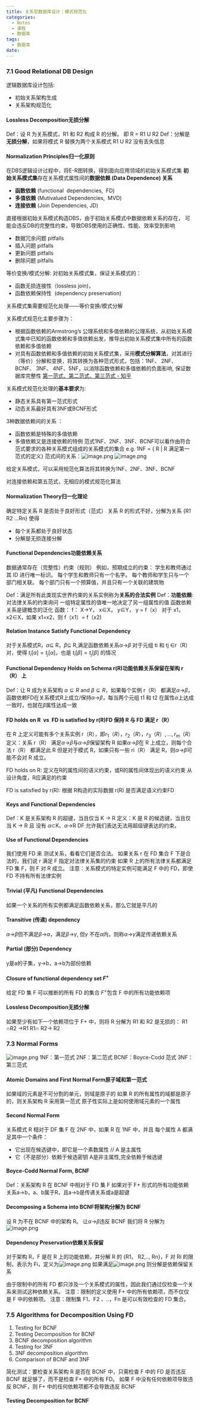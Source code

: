 ```yaml
---
title: 关系型数据库设计：模式规范化
categories:
  - Notes
  - 课程
  - 数据库
tags:
  - 数据库
date:
---
```

### 7.1 Good Relational DB Design
逻辑数据库设计包括:
- 初始关系架构生成
- 关系架构规范化

#### Lossless Decomposition无损分解
Def：设 R 为关系模式，R1 和 R2 构成 R 的分解。 即 R = R1 U R2 
Def：分解是**无损分解**，如果将模式 R 替换为两个关系模式 R1 U R2 没有丢失信息

#### Normalization Principles归一化原则
在DBS逻辑设计过程中，将E-R图转换，得到面向应用领域的初始关系模式集
**初始关系模式集**存在关系模式属性间的**数据依赖 (Data Dependence) 关系**
- **函数依赖** (functional  dependencies,  FD)
- **多值依赖** (Mutivalued Dependencies,  MVD)
- **连接依赖** (Join Dependencies, JD)

直接根据初始关系模式构造DBS，由于初始关系模式中数据依赖关系的存在，  可能会违反DB的完整性约束，导致DBS使用的正确性、性能、效率受到影响
- 数据冗余问题 pitfalls
- 插入问题 pitfalls
- 更新问题 pitfalls
- 删除问题 pitfalls

等价变换/模式分解: 对初始关系模式集，保证关系模式的：
- 函数无损连接性（lossless join)，
- 函数依赖保持性  (dependency preservation)

关系模式集需要规范化处理——等价变换/模式分解

关系模式规范化主要步骤为：
- 根据函数依赖的Armstrong’s 公理系统和多值依赖的公理系统，从初始关系模式集中已知的函数依赖和多值依赖出发，推导出初始关系模式集中所有的函数依赖和多值依赖
- 对具有函数依赖和多值依赖的初始关系模式集，采用**模式分解算法**，对其进行（等价）分解和变换，将其转换为各种范式形式，包括：1NF、 2NF、 BCNF、 3NF、 4NF、5NF，以消除函数依赖和多值依赖的负面影响, 保证数据库完整性
[第一范式、第二范式、第三范式 - 知乎](https://zhuanlan.zhihu.com/p/554101160#:~:text=%E8%8C%83%E5%BC%8F%EF%BC%88Paradigm%EF%BC%89%E6%98%AF%E7%AC%A6%E5%90%88%E6%9F%90%E4%B8%80%E7%A7%8D%E7%BA%A7%E5%88%AB%E7%9A%84%E5%85%B3%E7%B3%BB%E6%A8%A1%E5%BC%8F%E7%9A%84%E9%9B%86%E5%90%88%E3%80%82%20%E5%85%B3%E7%B3%BB%E6%95%B0%E6%8D%AE%E5%BA%93%E4%B8%AD%E7%9A%84%E5%85%B3%E7%B3%BB%E5%BF%85%E9%A1%BB%E6%BB%A1%E8%B6%B3%E4%B8%80%E5%AE%9A%E7%9A%84%E8%A6%81%E6%B1%82%EF%BC%8C%E6%BB%A1%E8%B6%B3%E4%B8%8D%E5%90%8C%E7%A8%8B%E5%BA%A6%E8%A6%81%E6%B1%82%E7%9A%84%E4%B8%BA%E4%B8%8D%E5%90%8C%E8%8C%83%E5%BC%8F%E3%80%82,%E7%9B%AE%E5%89%8D%E5%85%B3%E7%B3%BB%E6%95%B0%E6%8D%AE%E5%BA%93%E6%9C%89%E5%85%AD%E7%A7%8D%E8%8C%83%E5%BC%8F%EF%BC%9A%E7%AC%AC%E4%B8%80%E8%8C%83%E5%BC%8F%EF%BC%881NF%EF%BC%89%E3%80%81%E7%AC%AC%E4%BA%8C%E8%8C%83%E5%BC%8F%EF%BC%882NF%EF%BC%89%E3%80%81%E7%AC%AC%E4%B8%89%E8%8C%83%E5%BC%8F%EF%BC%883NF%EF%BC%89%E3%80%81Boyce-Codd%E8%8C%83%E5%BC%8F%EF%BC%88BCNF%EF%BC%89%E3%80%81%E7%AC%AC%E5%9B%9B%E8%8C%83%E5%BC%8F%EF%BC%884NF%EF%BC%89%E5%92%8C%E7%AC%AC%E4%BA%94%E8%8C%83%E5%BC%8F%EF%BC%885NF%EF%BC%89%E3%80%82%20%E6%BB%A1%E8%B6%B3%E6%9C%80%E4%BD%8E%E8%A6%81%E6%B1%82%E7%9A%84%E8%8C%83%E5%BC%8F%E6%98%AF%E7%AC%AC%E4%B8%80%E8%8C%83%E5%BC%8F%EF%BC%881NF%EF%BC%89%E3%80%82%20%E5%9C%A8%E7%AC%AC%E4%B8%80%E8%8C%83%E5%BC%8F%E7%9A%84%E5%9F%BA%E7%A1%80%E4%B8%8A%E8%BF%9B%E4%B8%80%E6%AD%A5%E6%BB%A1%E8%B6%B3%E6%9B%B4%E5%A4%9A%E8%A6%81%E6%B1%82%E7%9A%84%E7%A7%B0%E4%B8%BA%E7%AC%AC%E4%BA%8C%E8%8C%83%E5%BC%8F%EF%BC%882NF%EF%BC%89%EF%BC%8C%E5%85%B6%E4%BD%99%E8%8C%83%E5%BC%8F%E4%BB%A5%E6%AC%A1%E7%B1%BB%E6%8E%A8%E3%80%82)

关系模式规范化处理的**基本要求**为: 
- 静态关系具有第一范式形式 
- 动态关系最好具有3NF或BCNF形式 

3种数据依赖间的关系 ：
- 函数依赖是特殊的多值依赖 
- 多值依赖又是连接依赖的特例 
范式1NF、2NF、3NF、BCNF可以看作由符合范式要求的各种关系模式组成的关系模式的集合 
e.g. 1NF = { R | R 满足第一范式的定义} 
范式间的关系：![image.png](https://cdn.jsdelivr.net/gh/zhengyangWang1/image@main/img/20231115120558.png)
![image.png](https://cdn.jsdelivr.net/gh/zhengyangWang1/image@main/img/20231115120646.png)

给定关系模式，可以采用规范化算法将其转换为1NF、2NF、3NF、BCNF

对连接依赖和第五范式，无相应的模式规范化算法

#### Normalization Theory归一化理论
确定特定关系 R 是否处于良好形式（范式） 
关系 R 的形式不好，分解为关系 {R1 R2 ...Rn} 使得 
- 每个关系都处于良好状态 
- 分解是无损连接分解

#### Functional Dependencies功能依赖关系
数据通常存在（完整性）约束（规则）
例如，预期成立的约束： 
学生和教师通过其 ID 进行唯一标识。 
每个学生和教师只有一个名字。 
每个教师和学生只与一个部门相关联。 
每个部门只有一个预算值，并且只有一个关联的建筑物

Def：满足所有此类现实世界约束的关系实例称为**关系的合法实例** 
Def：**功能依赖**:
对法律关系的约束询问 
一组特定属性的值唯一地决定了另一组属性的值 
函数依赖关系是键概念的泛化
函数： f： X→Y， x∈X， y∈Y， y = f（x） 
对于 x1，x2∈X，如果 x1=x2，则 f（x1）= f（x2)

#### Relation Instance Satisfy Functional Dependency
对于关系模式R，$\alpha$⊆ R，$\beta$⊆ R,满足函数依赖关系$\alpha$→$\beta$
对于元组 ti 和 tj ∈r（R） 对，使得 $t_i[\alpha]= t_j [\alpha ]$，也是 $t_i[\beta]= t_j [\beta]$ 的情况

#### Functional Dependency Holds on Schema r(R)功能依赖关系保留在架构 r（R） 上
Def：让 R 成为关系架构 $\alpha \subseteq R$ and $\beta \subseteq R$，如果每个实例 r（R） 都满足$\alpha$→$\beta$，函数依赖FD在关系模式R上成立/保持$\alpha$→$\beta$，每当两个元组 t1 和 t2 在属性$\alpha$上达成一致时，也就在$\beta$属性达成一致

#### FD holds on R  vs  FD is satisfied by r(R)FD 保持 R 与 FD 满足 r（R）
在 R 上定义可能有多个关系实例 r（R），即$r_1（R） ， r_2（R） ， r_3（R） ,..., r_m（R）$
定义：关系 r（R） 满足$\alpha$→$\beta$与$\alpha$→$\beta$保留架构 R 
如果$\alpha$→$\beta$在 R 上成立，则每个合法 r（R） 都满足此 R 
但是对于模式 R，如果只有一些 ri（R） 满足 R，则$\alpha$→$\beta$可能不会对 R 成立。

FD holds on R:
定义在R的属性间的语义约束，或R的属性间体现出的语义约束
从设计角度，R应满足的约束

FD is satisfied by r(R):
根据 R构造的实际数据 r(R) 是否满足语义约束FD


#### Keys and Functional Dependencies
Def：K 是关系架构 R 的超键，当且仅当 K → R 
定义：K 是 R 的候选键，当且仅当 K → R 且 没有 $\alpha \subset$K、$\alpha$→R 
DF 允许我们表达无法用超级键表达的约束。

#### Use of Functional Dependencies
我们使用 FD 来 测试关系，看看它们是否合法。 如果关系 r 在 FD 集合 F 下是合法的，我们说 r 满足 F 
指定对法律关系集的约束 如果 R 上的所有法律关系都满足 FD 集 F，则 F 对 R 成立。
注意：关系模式的特定实例可能满足 F 中的 FD，即使 FD 不持有所有法律实例

#### Trivial (平凡) Functional Dependencies
如果一个关系的所有实例都满足函数依赖关系，那么它就是平凡的

#### Transitive (传递) dependency
$\alpha$→$\beta$但不满足$\beta$→$\alpha$，满足$\beta$→$\gamma$, 但$\gamma$ 不在$\alpha$内，则称$\alpha$→$\gamma$满足传递依赖关系

#### Partial (部分) Dependency
y是a的子集，y→b，a→b为部份依赖

#### Closure of functional dependency set $F^+$
给定 FD 集 F 可以推断的所有 FD 的集合 
$F^+$包含 F 中的所有功能依赖项

#### Lossless Decomposition无损分解
如果至少有如下一个依赖项位于 F+ 中，则将 R 分解为 R1 和 R2 是无损的： 
R1 $\cap$R2 →R1
R1$\cap$ R2→ R2

### 7.3 Normal Forms
![image.png](https://cdn.jsdelivr.net/gh/zhengyangWang1/image@main/img/20231119232132.png)
1NF：第一范式 
2NF：第二范式 
BCNF：Boyce-Codd 范式 
3NF：第三范式

#### Atomic Domains and First Normal Form原子域和第一范式
如果域的元素是不可分割的单元，则域是原子的
如果 R 的所有属性的域都是原子的，则关系架构 R 采用第一范式
原子性实际上是如何使用域元素的一个属性

#### Second Normal Form
关系模式 R 相对于 DF 集 F 在 2NF 中，如果 
R 在 1NF 中，并且 
每个属性 A 都满足其中一个条件：
- 它出现在候选键中，即它是一个素数属性 // A 是主属性 
- 它（不是部分）依赖于候选密钥 A是非主属性,完全依赖于候选键

#### Boyce-Codd Normal Form, BCNF
Def：关系架构 R 在 BCNF 中相对于 FD 集 F 
如果对于 F+ 形式的所有功能依赖关系a→b，a、b属于R，且a→b是传递关系或a是超键

#### Decomposing a Schema into BCNF将架构分解为 BCNF
设 R 为不在 BCNF 中的架构 R。 让$\alpha$→$\beta$违反 BCNF
我们将 R 分解为
![image.png](https://cdn.jsdelivr.net/gh/zhengyangWang1/image@main/img/20231119232656.png)

#### Dependency Preservation依赖关系保留
对于架构 R，F 是在 R 上的功能依赖，并分解 R 的 {R1， R2,.., Rn}，F 对 Ri 的限制，表示为 Fi，定义为![image.png](https://cdn.jsdelivr.net/gh/zhengyangWang1/image@main/img/20231127100613.png)
如果满足![image.png](https://cdn.jsdelivr.net/gh/zhengyangWang1/image@main/img/20231127100633.png)
则分解是依赖保留关系

由于限制中的所有 FD 都只涉及一个关系模式的属性，因此我们通过仅检查一个关系来测试这种依赖关系。 
注意：限制的定义使用 F+ 中的所有依赖项，而不仅仅是 F 中的依赖项。 
注意：限制集 F1、F2 、..，Fn 是可以有效检查的 FD 集合。

### 7.5 Algorithms for Decomposition Using FD
1. Testing for BCNF
2. Testing Decomposition for BCNF
3. BCNF decomposition algorithm
4. Testing for 3NF
5. 3NF decomposition algorithm
6. Comparison of BCNF and 3NF

简化测试：要检查关系架构 R 是否在 BCNF 中，只需检查 F 中的 FD 是否违反 BCNF 就足够了，而不是检查 F+ 中的所有 FD。 如果 F 中没有任何依赖项导致违反 BCNF，则 F+ 中的任何依赖项都不会导致违反 BCNF

#### Testing Decomposition for BCNF
